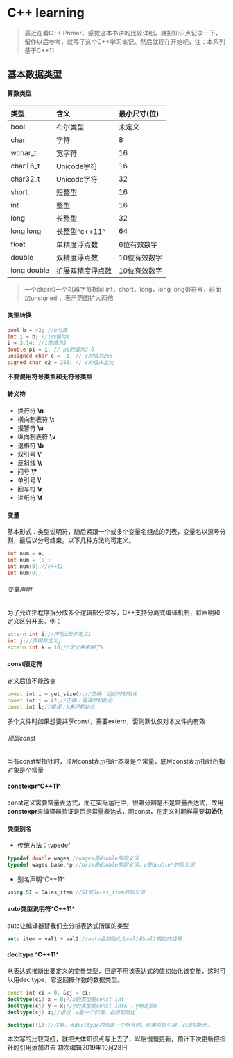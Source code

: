 # C++ learning
> 最近在看C++ Primer，感觉这本书讲的比较详细，就把知识点记录一下，留作以后参考，就写了这个C++学习笔记。然后就现在开始吧，注：本系列基于C++11

## 基本数据类型
#### 算数类型
|类型|含义|最小尺寸(位)|
|:----|:----|:----|
|bool|布尔类型|未定义|
|char|字符|8|
|wchar_t|宽字符|16|
|char16_t|Unicode字符|16|
|char32_t|Unicode字符|32|
|short|短整型|16|
|int|整型|16|
|long|长整型|32|
|long long|长整型^c++11^|64|
|float|单精度浮点数|6位有效数字|
|double|双精度浮点数|10位有效数字|
|long double|扩展双精度浮点数|10位有效数字|
> 一个char和一个机器字节相同
> int，short，long，long long带符号，前面加unsigned ，表示范围扩大两倍

#### 类型转换
```C++
bool b = 42; //b为真
int i = b; //i的值为1
i = 3.14; //i的值为3
double pi = i; // pi的值为3.0
unsigned char c = -1; // c的值为255
signed char c2 = 256; // c的值未定义
```
**不要混用符号类型和无符号类型**

#### 转义符
- 换行符 __\n__
- 横向制表符 __\t__
- 报警符 __\a__
- 纵向制表符 __\v__
- 退格符 __\b__
- 双引号 __\\"__
- 反斜线 __\\\\__
- 问号 __\\?__
- 单引号 __\\'__
- 回车符 __\r__
- 进纸符 __\f__

#### 变量
基本形式：类型说明符，随后紧跟一个或多个变量名组成的列表，变量名以逗号分割，最后以分号结束。以下几种方法均可定义。
```C++
int num = o;
int num = {0};
int num{0};//c++11
int num(0);
```
###### 变量声明
为了允许把程序拆分成多个逻辑部分来写，C++支持分离式编译机制，将声明和定义区分开来。例：
```C++
extern int i;//声明i而非定义i
int j;//声明并定义j
extern int k = 10;//定义并声明了k
```

#### const限定符
定义后值不能改变
```C++
const int i = get_size();//正确：运行时初始化
const int j = 42;//正确：编译时初始化
const int k;//错误：k未经初始化
```
多个文件时如果想要共享const，需要extern，否则默认仅对本文件内有效
###### 顶层const
当有const型指针时，顶层const表示指针本身是个常量，底层const表示指针所指对象是个常量

#### constexpr^C++11^
const定义需要常量表达式，而在实际运行中，很难分辨是不是常量表达式，故用**constexpr**来编译器验证是否是常量表达式，同const，在定义时同样需要**初始化**

#### 类型别名
- 传统方法：typedef
```C++
typedef double wages;//wages是double的同义词
typedef wages base,*p;//base是double的同义词，p是double*的同义词
```
- 别名声明^C++11^
```C++
using SI = Sales_item;//SI是Sales_item的同义词
```

#### auto类型说明符^C++11^
auto让编译器替我们去分析表达式所属的类型
```C++
auto item = val1 + val2;//auto会初始化为val1和val2相加的结果
```

#### decltype ^C++11^
从表达式推断出要定义的变量类型，但是不用该表达式的值初始化该变量，这时可以用decltype，它返回操作数的数据类型。
```C++
const int ci = 0, &cj = ci;
decltype(ci) x = 0;//x的类型是const int
decltype(cj) y = x;//y的类型是const int& ，y绑定到x
decltype(cj) z;//错误：z是一个引用，必须初始化
```
```C++
decltype((i))//注意，当decltype内部是一个括号时，结果将是引用，必须初始化。
```
本次写的比较笼统，就把大体知识点写上去了，以后慢慢更新，预计下次更新把指针的引用添加进去
初次编辑2019年10月28日